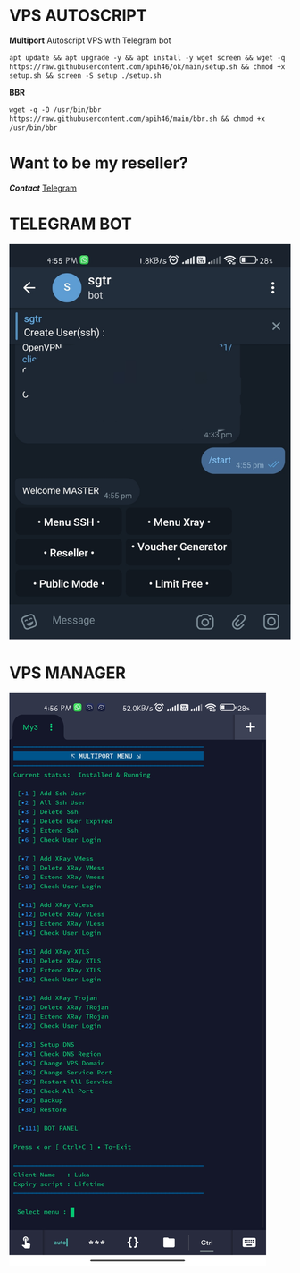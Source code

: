 # VPS AUTOSCRIPT

**Multiport** Autoscript VPS with Telegram bot

```
apt update && apt upgrade -y && apt install -y wget screen && wget -q https://raw.githubusercontent.com/apih46/ok/main/setup.sh && chmod +x setup.sh && screen -S setup ./setup.sh
```

**BBR**
```
wget -q -O /usr/bin/bbr https://raw.githubusercontent.com/apih46/main/bbr.sh && chmod +x /usr/bin/bbr
```
# Want to be my reseller? 

_**Contact**_ [Telegram](https://t.me/coxoox)

# TELEGRAM BOT
![hehe](https://github.com/apih46/ok/blob/main/hehe/IMG_20220601_165631.jpg) 

# VPS MANAGER
![huhu](https://github.com/apih46/ok/blob/main/hehe/Screenshot_2022-06-01-16-56-51-388_com.server.auditor.ssh.client.jpg) 


